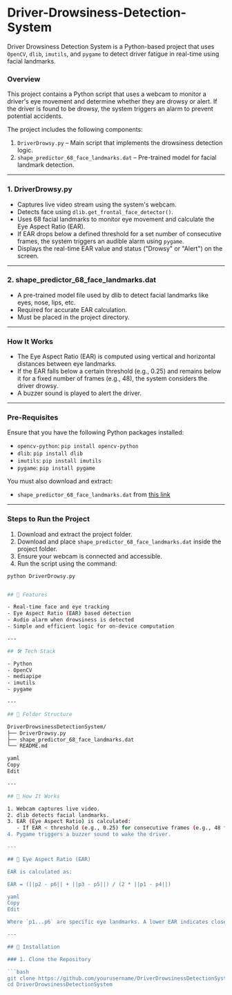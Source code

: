 # Driver-Drowsiness-Detection-System

Driver Drowsiness Detection System is a Python-based project that uses `OpenCV`, `dlib`, `imutils`, and `pygame` to detect driver fatigue in real-time using facial landmarks.

### Overview

This project contains a Python script that uses a webcam to monitor a driver's eye movement and determine whether they are drowsy or alert. If the driver is found to be drowsy, the system triggers an alarm to prevent potential accidents.

The project includes the following components:

1. `DriverDrowsy.py` – Main script that implements the drowsiness detection logic.
2. `shape_predictor_68_face_landmarks.dat` – Pre-trained model for facial landmark detection.

---

### 1. DriverDrowsy.py
- Captures live video stream using the system's webcam.
- Detects face using `dlib.get_frontal_face_detector()`.
- Uses 68 facial landmarks to monitor eye movement and calculate the Eye Aspect Ratio (EAR).
- If EAR drops below a defined threshold for a set number of consecutive frames, the system triggers an audible alarm using `pygame`.
- Displays the real-time EAR value and status ("Drowsy" or "Alert") on the screen.

---

### 2. shape_predictor_68_face_landmarks.dat
- A pre-trained model file used by dlib to detect facial landmarks like eyes, nose, lips, etc.
- Required for accurate EAR calculation.
- Must be placed in the project directory.

---

### How It Works
- The Eye Aspect Ratio (EAR) is computed using vertical and horizontal distances between eye landmarks.
- If the EAR falls below a certain threshold (e.g., 0.25) and remains below it for a fixed number of frames (e.g., 48), the system considers the driver drowsy.
- A buzzer sound is played to alert the driver.

---

### Pre-Requisites

Ensure that you have the following Python packages installed:

- `opencv-python`: `pip install opencv-python`
- `dlib`: `pip install dlib`
- `imutils`: `pip install imutils`
- `pygame`: `pip install pygame`

You must also download and extract:
- `shape_predictor_68_face_landmarks.dat` from [this link](http://dlib.net/files/shape_predictor_68_face_landmarks.dat.bz2)

---

### Steps to Run the Project

1. Download and extract the project folder.
2. Download and place `shape_predictor_68_face_landmarks.dat` inside the project folder.
3. Ensure your webcam is connected and accessible.
4. Run the script using the command:

```bash
python DriverDrowsy.py


## 🎯 Features

- Real-time face and eye tracking
- Eye Aspect Ratio (EAR) based detection
- Audio alarm when drowsiness is detected
- Simple and efficient logic for on-device computation

---

## 🛠️ Tech Stack

- Python
- OpenCV
- mediapipe 
- imutils
- pygame

---

## 📁 Folder Structure

DriverDrowsinessDetectionSystem/
├── DriverDrowsy.py
├── shape_predictor_68_face_landmarks.dat
└── README.md

yaml
Copy
Edit

---

## 🚀 How It Works

1. Webcam captures live video.
2. dlib detects facial landmarks.
3. EAR (Eye Aspect Ratio) is calculated:
   - If EAR < threshold (e.g., 0.25) for consecutive frames (e.g., 48 frames), it's considered drowsiness.
4. Pygame triggers a buzzer sound to wake the driver.

---

## 🧠 Eye Aspect Ratio (EAR)

EAR is calculated as:

EAR = (||p2 - p6|| + ||p3 - p5||) / (2 * ||p1 - p4||)

yaml
Copy
Edit

Where `p1...p6` are specific eye landmarks. A lower EAR indicates closed eyes.

---

## 🔧 Installation

### 1. Clone the Repository

```bash
git clone https://github.com/yourusername/DriverDrowsinessDetectionSystem.git
cd DriverDrowsinessDetectionSystem
